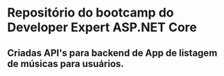 # Repositório do bootcamp do Developer Expert ASP.NET Core
## Criadas API's para backend de App de listagem de músicas para usuários.
